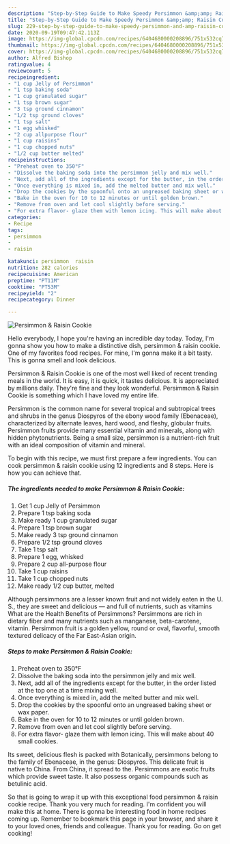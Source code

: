 ```yaml
---
description: "Step-by-Step Guide to Make Speedy Persimmon &amp;amp; Raisin Cookie"
title: "Step-by-Step Guide to Make Speedy Persimmon &amp;amp; Raisin Cookie"
slug: 229-step-by-step-guide-to-make-speedy-persimmon-and-amp-raisin-cookie
date: 2020-09-19T09:47:42.113Z
image: https://img-global.cpcdn.com/recipes/6404680000208896/751x532cq70/persimmon-raisin-cookie-recipe-main-photo.jpg
thumbnail: https://img-global.cpcdn.com/recipes/6404680000208896/751x532cq70/persimmon-raisin-cookie-recipe-main-photo.jpg
cover: https://img-global.cpcdn.com/recipes/6404680000208896/751x532cq70/persimmon-raisin-cookie-recipe-main-photo.jpg
author: Alfred Bishop
ratingvalue: 4
reviewcount: 5
recipeingredient:
- "1 cup Jelly of Persimmon"
- "1 tsp baking soda"
- "1 cup granulated sugar"
- "1 tsp brown sugar"
- "3 tsp ground cinnamon"
- "1/2 tsp ground cloves"
- "1 tsp salt"
- "1 egg whisked"
- "2 cup allpurpose flour"
- "1 cup raisins"
- "1 cup chopped nuts"
- "1/2 cup butter melted"
recipeinstructions:
- "Preheat oven to 350°F"
- "Dissolve the baking soda into the persimmon jelly and mix well."
- "Next, add all of the ingredients except for the butter, in the order listed at the top one at a time mixing well."
- "Once everything is mixed in, add the melted butter and mix well."
- "Drop the cookies by the spoonful onto an ungreased baking sheet or wax paper."
- "Bake in the oven for 10 to 12 minutes or until golden brown."
- "Remove from oven and let cool slightly before serving."
- "For extra flavor- glaze them with lemon icing. This will make about 40 small cookies."
categories:
- Recipe
tags:
- persimmon
- 
- raisin

katakunci: persimmon  raisin 
nutrition: 282 calories
recipecuisine: American
preptime: "PT11M"
cooktime: "PT53M"
recipeyield: "2"
recipecategory: Dinner

---
```



![Persimmon &amp; Raisin Cookie](https://img-global.cpcdn.com/recipes/6404680000208896/751x532cq70/persimmon-raisin-cookie-recipe-main-photo.jpg)

Hello everybody, I hope you're having an incredible day today. Today, I'm gonna show you how to make a distinctive dish, persimmon &amp; raisin cookie. One of my favorites food recipes. For mine, I'm gonna make it a bit tasty. This is gonna smell and look delicious.

Persimmon &amp; Raisin Cookie is one of the most well liked of recent trending meals in the world. It is easy, it is quick, it tastes delicious. It is appreciated by millions daily. They're fine and they look wonderful. Persimmon &amp; Raisin Cookie is something which I have loved my entire life.

Persimmon is the common name for several tropical and subtropical trees and shrubs in the genus Diospyros of the ebony wood family (Ebenaceae), characterized by alternate leaves, hard wood, and fleshy, globular fruits. Persimmon fruits provide many essential vitamin and minerals, along with hidden phytonutrients. Being a small size, persimmon is a nutrient-rich fruit with an ideal composition of vitamin and mineral.


To begin with this recipe, we must first prepare a few ingredients. You can cook persimmon &amp; raisin cookie using 12 ingredients and 8 steps. Here is how you can achieve that.

<!--inarticleads1-->

##### The ingredients needed to make Persimmon &amp; Raisin Cookie:

1. Get 1 cup Jelly of Persimmon
1. Prepare 1 tsp baking soda
1. Make ready 1 cup granulated sugar
1. Prepare 1 tsp brown sugar
1. Make ready 3 tsp ground cinnamon
1. Prepare 1/2 tsp ground cloves
1. Take 1 tsp salt
1. Prepare 1 egg, whisked
1. Prepare 2 cup all-purpose flour
1. Take 1 cup raisins
1. Take 1 cup chopped nuts
1. Make ready 1/2 cup butter, melted


Although persimmons are a lesser known fruit and not widely eaten in the U. S., they are sweet and delicious — and full of nutrients, such as vitamins What are the Health Benefits of Persimmons? Persimmons are rich in dietary fiber and many nutrients such as manganese, beta-carotene, vitamin. Persimmon fruit is a golden yellow, round or oval, flavorful, smooth textured delicacy of the Far East-Asian origin. 

<!--inarticleads2-->

##### Steps to make Persimmon &amp; Raisin Cookie:

1. Preheat oven to 350°F
1. Dissolve the baking soda into the persimmon jelly and mix well.
1. Next, add all of the ingredients except for the butter, in the order listed at the top one at a time mixing well.
1. Once everything is mixed in, add the melted butter and mix well.
1. Drop the cookies by the spoonful onto an ungreased baking sheet or wax paper.
1. Bake in the oven for 10 to 12 minutes or until golden brown.
1. Remove from oven and let cool slightly before serving.
1. For extra flavor- glaze them with lemon icing. This will make about 40 small cookies.


Its sweet, delicious flesh is packed with Botanically, persimmons belong to the family of Ebenaceae, in the genus: Diospyros. This delicate fruit is native to China. From China, it spread to the. Persimmons are exotic fruits which provide sweet taste. It also possess organic compounds such as betulinic acid. 

So that is going to wrap it up with this exceptional food persimmon &amp; raisin cookie recipe. Thank you very much for reading. I'm confident you will make this at home. There is gonna be interesting food in home recipes coming up. Remember to bookmark this page in your browser, and share it to your loved ones, friends and colleague. Thank you for reading. Go on get cooking!
